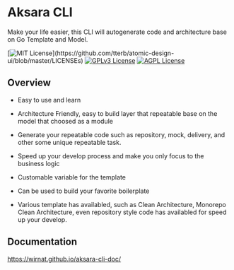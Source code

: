 
# Aksara CLI

Make your life easier, this CLI will autogenerate code and architecture base on Go Template and Model.





[![MIT License](https://img.shields.io/apm/l/atomic-design-ui.svg?)](https://github.com/tterb/atomic-design-ui/blob/master/LICENSEs)
[![GPLv3 License](https://img.shields.io/badge/License-GPL%20v3-yellow.svg)](https://opensource.org/licenses/)
[![AGPL License](https://img.shields.io/badge/license-AGPL-blue.svg)](http://www.gnu.org/licenses/agpl-3.0)


## Overview

- Easy to use and learn

- Architecture Friendly, easy to build layer that repeatable base on the model that choosed as a module

- Generate your repeatable code such as repository, mock, delivery, and other some unique repeatable task.

- Speed up your develop process and make you only focus to the business logic

- Customable variable for the template

- Can be used to build your favorite boilerplate

- Various template has availabled, such as Clean Architecture, Monorepo Clean Architecture, even repository style code has availabled for speed up your develop.


## Documentation
https://wirnat.github.io/aksara-cli-doc/


